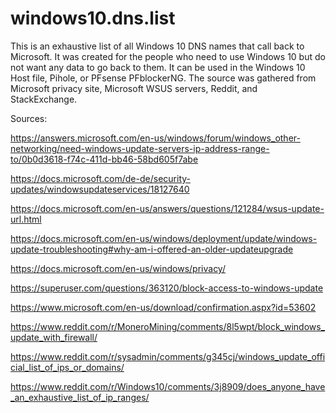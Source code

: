 # windows10.dns.list
This is an exhaustive list of all Windows 10 DNS names that call back to Microsoft.
It was created for the people who need to use Windows 10 but do not want any data to go back to them.
It can be used in the Windows 10 Host file, Pihole, or PFsense PFblockerNG.
The source was gathered from Microsoft privacy site, Microsoft WSUS servers, Reddit, and StackExchange. 

Sources:

https://answers.microsoft.com/en-us/windows/forum/windows_other-networking/need-windows-update-servers-ip-address-range-to/0b0d3618-f74c-411d-bb46-58bd605f7abe

https://docs.microsoft.com/de-de/security-updates/windowsupdateservices/18127640

https://docs.microsoft.com/en-us/answers/questions/121284/wsus-update-url.html

https://docs.microsoft.com/en-us/windows/deployment/update/windows-update-troubleshooting#why-am-i-offered-an-older-updateupgrade

https://docs.microsoft.com/en-us/windows/privacy/

https://superuser.com/questions/363120/block-access-to-windows-update

https://www.microsoft.com/en-us/download/confirmation.aspx?id=53602

https://www.reddit.com/r/MoneroMining/comments/8l5wpt/block_windows_update_with_firewall/

https://www.reddit.com/r/sysadmin/comments/g345cj/windows_update_official_list_of_ips_or_domains/

https://www.reddit.com/r/Windows10/comments/3j8909/does_anyone_have_an_exhaustive_list_of_ip_ranges/


